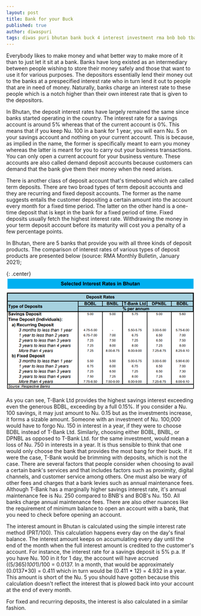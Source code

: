 ```yaml
---
layout: post
title: Bank for your Buck
published: true
author: diwaspuri
tags: diwas puri bhutan bank buck 4 interest investment rma bnb bob tbank dpnb bdb technology digital transformation
---
```



Everybody likes to make money and what better way to make more of it than to just let it sit at a bank. Banks have long existed as an intermediary between people wishing to store their money safely and those that want to use it for various purposes. The depositors essentially lend their money out to the banks at a prespecified interest rate who in turn lend it out to people that are in need of money. Naturally, banks charge an interest rate to these people which is a notch higher than their own interest rate that is given to the depositors.

In Bhutan, the deposit interest rates have largely remained the same since banks started operating in the country. The interest rate for a savings account is around 5% whereas that of the current account is 0%. This means that if you keep Nu. 100 in a bank for 1 year, you will earn Nu. 5 on your savings account and nothing on your current account. This is because, as implied in the name, the former is specifically meant to earn you money whereas the latter is meant for you to carry out your business transactions. You can only open a current account for your business venture. These accounts are also called demand deposit accounts because customers can demand that the bank give them their money when the need arises.

There is another class of deposit account that's timebound which are called term deposits. There are two broad types of term deposit accounts and they are recurring and fixed deposit accounts. The former as the name suggests entails the customer depositing a certain amount into the account every month for a fixed time period. The latter on the other hand is a one-time deposit that is kept in the bank for a fixed period of time. Fixed deposits usually fetch the highest interest rate. Withdrawing the money in your term deposit account before its maturity will cost you a penalty of a few percentage points. 

In Bhutan, there are 5 banks that provide you with all three kinds of deposit products. The comparison of interest rates of various types of deposit products are presented below (source: RMA Monthly Bulletin, January 2021);

{: .center}
![Deposit interest rates by bank and by product](/images/deposit-rates.png)

As you can see, T-Bank Ltd provides the highest savings interest exceeding even the generous BDBL, exceeding by a full 0.15%. If you consider a Nu. 100 savings, it may just amount to Nu. 0.15 but as the investments increase, it forms a sizable amount. Someone with an investment of Nu. 100,000 would have to forgo Nu. 150 in interest in a year, if they were to choose BDBL instead of T-Bank Ltd. Similarly, choosing either BOBL, BNBL, or DPNBL as opposed to T-Bank Ltd. for the same investment, would mean a loss of Nu. 750 in interests in a year. It is thus sensible to think that one would only choose the bank that provides the most bang for their buck. If it were the case, T-Bank would be brimming with deposits, which is not the case. There are several factors that people consider when choosing to avail a certain bank's services and that includes factors such as proximity, digital channels, and customer service among others. One must also be wary of other fees and charges that a bank levies such as annual maintenance fees. Although T-Bank has a marginally higher savings interest rate, it's annual maintenance fee is Nu. 250 compared to BNB's and BOB's Nu. 150. All banks charge annual maintenance fees. There are also other nuances like the requirement of minimum balance to open an account with a bank, that you need to check before opening an account.

The interest amount in Bhutan is calculated using the simple interest rate method (PRT/100). This calculation happens every day on the day's final balance. The interest amount keeps on accumulating every day until the end of the month when the full interest amount is credited to the customer's account. For instance, the interest rate for a savings deposit is 5% p.a. If you have Nu. 100 in it for 1 day, the account will have accrued ((5/365)*100*1)/100 = 0.0137. In a month, that would be approximately (0.0137*30) = 0.411 which in turn would be (0.411 * 12) = 4.932 in a year. This amount is short of the Nu. 5 you should have gotten because this calculation doesn't reflect the interest that is plowed back into your account at the end of every month. 

For fixed and recurring deposits, the interest is also calculated in a similar fashion.
